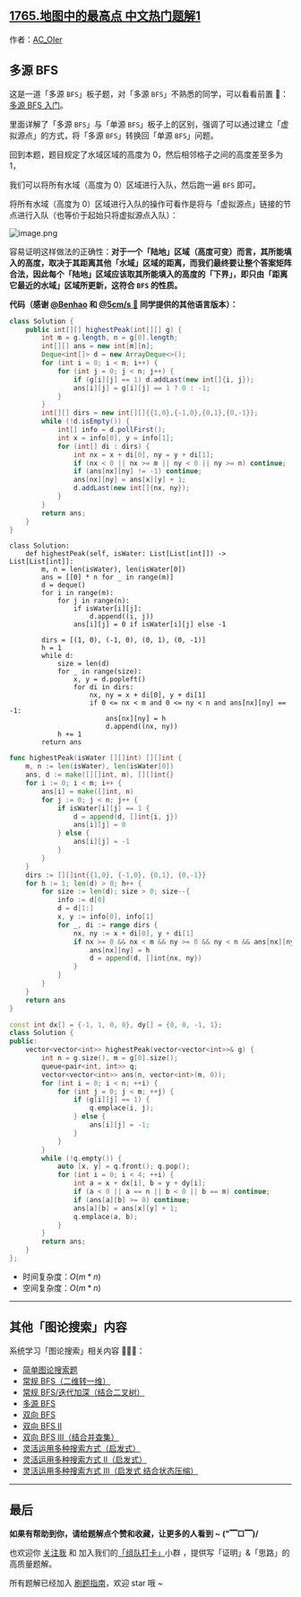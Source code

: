 ## [1765.地图中的最高点 中文热门题解1](https://leetcode.cn/problems/map-of-highest-peak/solutions/100000/gong-shui-san-xie-duo-yuan-bfs-yun-yong-8sw0f)

作者：[AC_OIer](https://leetcode.cn/u/AC_OIer)
## 多源 BFS

这是一道「多源 `BFS`」板子题，对「多源 `BFS`」不熟悉的同学，可以看看前置 🧀：[多源 BFS 入门](https://mp.weixin.qq.com/s?__biz=MzU4NDE3MTEyMA==&mid=2247487179&idx=1&sn=e30a662c03fba3861254dbcf3fb9d6f2&chksm=fd9ca5d4caeb2cc205804fd17a2ce86b25d0408adc3417e73154f59d37e7cb17e02374f5122c&scene=178&cur_album_id=1917113998693449732#rd)。

里面详解了「多源 `BFS`」与「单源 `BFS`」板子上的区别，强调了可以通过建立「虚拟源点」的方式，将「多源 `BFS`」转换回「单源 `BFS`」问题。

回到本题，题目规定了水域区域的高度为 $0$，然后相邻格子之间的高度差至多为 $1$，

我们可以将所有水域（高度为 $0$）区域进行入队，然后跑一遍 `BFS` 即可。

将所有水域（高度为 $0$）区域进行入队的操作可看作是将与「虚拟源点」链接的节点进行入队（也等价于起始只将虚拟源点入队）：

![image.png](https://pic.leetcode-cn.com/1643414942-ajXGBO-image.png)


容易证明这样做法的正确性：**对于一个「陆地」区域（高度可变）而言，其所能填入的高度，取决于其距离其他「水域」区域的距离，而我们最终要让整个答案矩阵合法，因此每个「陆地」区域应该取其所能填入的高度的「下界」，即只由「距离它最近的水域」区域所更新，这符合 `BFS`  的性质。**

**代码（感谢 [@Benhao](/u/himymben/) 和 [@5cm/s 🌸](/u/megurine/) 同学提供的其他语言版本）：**
```Java []
class Solution {
    public int[][] highestPeak(int[][] g) {
        int m = g.length, n = g[0].length;
        int[][] ans = new int[m][n];
        Deque<int[]> d = new ArrayDeque<>();
        for (int i = 0; i < m; i++) {
            for (int j = 0; j < n; j++) {
                if (g[i][j] == 1) d.addLast(new int[]{i, j});
                ans[i][j] = g[i][j] == 1 ? 0 : -1;
            }
        }
        int[][] dirs = new int[][]{{1,0},{-1,0},{0,1},{0,-1}};
        while (!d.isEmpty()) {
            int[] info = d.pollFirst();
            int x = info[0], y = info[1];
            for (int[] di : dirs) {
                int nx = x + di[0], ny = y + di[1];
                if (nx < 0 || nx >= m || ny < 0 || ny >= n) continue;
                if (ans[nx][ny] != -1) continue;
                ans[nx][ny] = ans[x][y] + 1;
                d.addLast(new int[]{nx, ny});
            }
        }
        return ans;
    }
}
```
```Python3 []
class Solution:
    def highestPeak(self, isWater: List[List[int]]) -> List[List[int]]:
        m, n = len(isWater), len(isWater[0])
        ans = [[0] * n for _ in range(m)]
        d = deque()
        for i in range(m):
            for j in range(n):
                if isWater[i][j]:
                    d.append((i, j))
                ans[i][j] = 0 if isWater[i][j] else -1

        dirs = [(1, 0), (-1, 0), (0, 1), (0, -1)]
        h = 1
        while d:
            size = len(d)
            for _ in range(size):
                x, y = d.popleft()
                for di in dirs:
                    nx, ny = x + di[0], y + di[1]
                    if 0 <= nx < m and 0 <= ny < n and ans[nx][ny] == -1:
                        ans[nx][ny] = h
                        d.append((nx, ny))
            h += 1
        return ans
```
```Go []
func highestPeak(isWater [][]int) [][]int {
    m, n := len(isWater), len(isWater[0])
    ans, d := make([][]int, m), [][]int{}
    for i := 0; i < m; i++ {
        ans[i] = make([]int, n)
        for j := 0; j < n; j++ {
            if isWater[i][j] == 1 {
                d = append(d, []int{i, j})
                ans[i][j] = 0
            } else {
                ans[i][j] = -1
            }
        }
    }
    dirs := [][]int{{1,0}, {-1,0}, {0,1}, {0,-1}}
    for h := 1; len(d) > 0; h++ {
        for size := len(d); size > 0; size--{
            info := d[0]
            d = d[1:]
            x, y := info[0], info[1]
            for _, di := range dirs {
                nx, ny := x + di[0], y + di[1]
                if nx >= 0 && nx < m && ny >= 0 && ny < n && ans[nx][ny] == -1 {
                    ans[nx][ny] = h
                    d = append(d, []int{nx, ny})
                }
            }
        }
    }
    return ans
}
```
```C++ []
const int dx[] = {-1, 1, 0, 0}, dy[] = {0, 0, -1, 1};
class Solution {
public:
    vector<vector<int>> highestPeak(vector<vector<int>>& g) {
        int n = g.size(), m = g[0].size();
        queue<pair<int, int>> q;
        vector<vector<int>> ans(n, vector<int>(m, 0));
        for (int i = 0; i < n; ++i) {
            for (int j = 0; j < m; ++j) {
                if (g[i][j] == 1) {
                    q.emplace(i, j);
                } else {
                    ans[i][j] = -1;
                }
            }
        }
        while (!q.empty()) {
            auto [x, y] = q.front(); q.pop();
            for (int i = 0; i < 4; ++i) {
                int a = x + dx[i], b = y + dy[i];
                if (a < 0 || a == n || b < 0 || b == m) continue;
                if (ans[a][b] >= 0) continue;
                ans[a][b] = ans[x][y] + 1;
                q.emplace(a, b);
            }
        }
        return ans;
    }
};
```
* 时间复杂度：$O(m * n)$
* 空间复杂度：$O(m * n)$


---

## 其他「图论搜索」内容

系统学习「图论搜索」相关内容 🍭🍭🍭：

* [简单图论搜索题](https://mp.weixin.qq.com/s?__biz=MzU4NDE3MTEyMA==&mid=2247490011&idx=1&sn=4c8cbd5ad858f571291d47fcef75e75b&chksm=fd9cb2c4caeb3bd2ac442b2d4d1417e8eb6d65b1feca8399179951ebfa132e8a97a3935e7498&token=252055586&lang=zh_CN#rd)
* [常规 BFS（二维转一维）](https://mp.weixin.qq.com/s?__biz=MzU4NDE3MTEyMA==&mid=2247489621&idx=1&sn=5d43fb97bc167a50a7aeb4ae2068571c&chksm=fd9cb34acaeb3a5c7e1e2e2a88d460ae2418a3cef615e1abf017b5d58aa1e7f490856d67f800&token=2136593799&lang=zh_CN#rd)
* [常规 BFS/迭代加深（结合二叉树）](https://mp.weixin.qq.com/s?__biz=MzU4NDE3MTEyMA==&mid=2247489746&idx=2&sn=9e80b33c12e96369c7a770382a97adbb&chksm=fd9cb3cdcaeb3adb35c708e548851e419b00e41801c98cae146ba29f5bdc49370a43cddf668d&token=252055586&lang=zh_CN#rd)
* [多源 BFS](https://mp.weixin.qq.com/s?__biz=MzU4NDE3MTEyMA==&mid=2247487179&idx=1&sn=e30a662c03fba3861254dbcf3fb9d6f2&chksm=fd9ca5d4caeb2cc205804fd17a2ce86b25d0408adc3417e73154f59d37e7cb17e02374f5122c&scene=178&cur_album_id=1917113998693449732#rd)
* [双向 BFS](https://mp.weixin.qq.com/s?__biz=MzU4NDE3MTEyMA==&mid=2247489502&idx=1&sn=dc863d4bc71c4739a4799b9a4558bd01&chksm=fd9cbcc1caeb35d749d0d72f485485527482c27b608c8f4062c29a997ede97a09ce598b58c7f&scene=178&cur_album_id=1917113998693449732#rd)
* [双向 BFS Ⅱ](https://mp.weixin.qq.com/s?__biz=MzU4NDE3MTEyMA==&mid=2247486981&idx=1&sn=045ea6c880080fea1ce807794ccff69b&chksm=fd9ca51acaeb2c0c83d13e3b2a5196895d1a1b44f8981cc3efad9d6a2af158267010646cc262&scene=178&cur_album_id=1917113998693449732#rd)
* [双向 BFS Ⅲ（结合并查集）](https://mp.weixin.qq.com/s?__biz=MzU4NDE3MTEyMA==&mid=2247489671&idx=1&sn=c0f64de1a5e4613675f73d2ae43d0708&chksm=fd9cb398caeb3a8eae334c89dee17711fca43a00d93cf63a623792f3aac0c8bf586b4be9cc47&token=2074150457&lang=zh_CN#rd)
* [灵活运用多种搜索方式（启发式）](https://mp.weixin.qq.com/s?__biz=MzU4NDE3MTEyMA==&mid=2247489560&idx=2&sn=bb966d868c18d656620a20d31a425b23&chksm=fd9cb307caeb3a11424428f0a88e7f0cb86bb53b3e5a2b9e28683a24bcb3ac151655d2b6419e&scene=178&cur_album_id=1917113998693449732#rd)
* [灵活运用多种搜索方式 Ⅱ（启发式）](https://mp.weixin.qq.com/s?__biz=MzU4NDE3MTEyMA==&mid=2247489588&idx=1&sn=479e4c0627247ab7e20af7909f2a8b64&chksm=fd9cb32bcaeb3a3d4f0bd73f023a92a165edabf212af1db9672a55bed1af7d4e32e8af9964c3&scene=178&cur_album_id=1917113998693449732#rd)
* [灵活运用多种搜索方式 Ⅲ（启发式 结合状态压缩）](https://mp.weixin.qq.com/s?__biz=MzU4NDE3MTEyMA==&mid=2247489985&idx=1&sn=e503ce6ece048062f1d9ebee2572838a&chksm=fd9cb2decaeb3bc8c635c4a6cf0e78d5973723bb6c89a64875828435dc5b90ef07874ef7a6ae&token=252055586&lang=zh_CN#rd)

---

## 最后

**如果有帮助到你，请给题解点个赞和收藏，让更多的人看到 ~ ("▔□▔)/**

也欢迎你 [关注我](https://oscimg.oschina.net/oscnet/up-19688dc1af05cf8bdea43b2a863038ab9e5.png) 和 加入我们的[「组队打卡」](https://leetcode-cn.com/u/ac_oier/)小群 ，提供写「证明」&「思路」的高质量题解。

所有题解已经加入 [刷题指南](https://github.com/SharingSource/LogicStack-LeetCode/wiki)，欢迎 star 哦 ~ 
